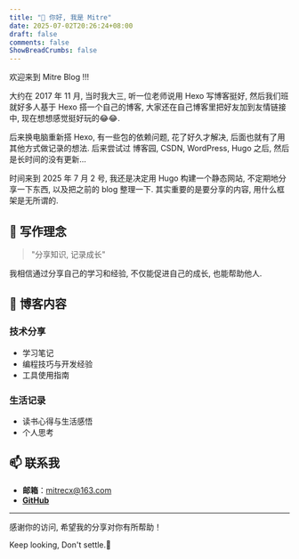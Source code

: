 ```yaml
---
title: "👋 你好, 我是 Mitre"
date: 2025-07-02T20:26:24+08:00
draft: false
comments: false
ShowBreadCrumbs: false
---
```


欢迎来到 Mitre Blog !!!

大约在 2017 年 11 月, 当时我大三, 听一位老师说用 Hexo 写博客挺好, 然后我们班就好多人基于 Hexo 搭一个自己的博客, 大家还在自己博客里把好友加到友情链接中, 现在想想感觉挺好玩的😂😂. 

后来换电脑重新搭 Hexo, 有一些包的依赖问题, 花了好久才解决, 后面也就有了用其他方式做记录的想法. 后来尝试过 博客园, CSDN, WordPress, Hugo 之后, 然后是长时间的没有更新...

时间来到 2025 年 7 月 2 号, 我还是决定用 Hugo 构建一个静态网站, 不定期地分享一下东西, 以及把之前的 blog 整理一下. 其实重要的是要分享的内容, 用什么框架是无所谓的.

## 🎯 写作理念

> "分享知识, 记录成长"

我相信通过分享自己的学习和经验, 不仅能促进自己的成长, 也能帮助他人. 

## 📝 博客内容

### 技术分享
- 学习笔记
- 编程技巧与开发经验
- 工具使用指南

### 生活记录
- 读书心得与生活感悟
- 个人思考


## 📫 联系我
- **邮箱**：mitrecx@163.com
- **[GitHub](https://github.com/mitrecx)**

---

感谢你的访问, 希望我的分享对你有所帮助！

Keep looking, Don't settle.🌟